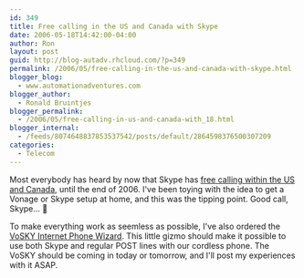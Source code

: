 ```yaml
---
id: 349
title: Free calling in the US and Canada with Skype
date: 2006-05-18T14:42:00-04:00
author: Ron
layout: post
guid: http://blog-autadv.rhcloud.com/?p=349
permalink: /2006/05/free-calling-in-the-us-and-canada-with-skype.html
blogger_blog:
  - www.automationadventures.com
blogger_author:
  - Ronald Bruintjes
blogger_permalink:
  - /2006/05/free-calling-in-us-and-canada-with_18.html
blogger_internal:
  - /feeds/8074648837853537542/posts/default/2864598376500307209
categories:
  - Telecom
---
```

Most everybody has heard by now that Skype has [free calling within the US and Canada](http://www.skype.com/help/guides/skypeout.html), until the end of 2006. I've been toying with the idea to get a Vonage or Skype setup at home, and this was the tipping point. Good call, Skype... 🙂

To make everything work as seemless as possible, I've also ordered the [VoSKY Internet Phone Wizard](http://us.accessories.skype.com/direct/skypeusa/itemdetl.jsp?prod=3071). This little gizmo should make it possible to use both Skype and regular POST lines with our cordless phone. The VoSKY should be coming in today or tomorrow, and I'll post my experiences with it ASAP.